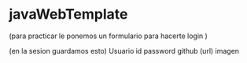 # javaWebTemplate

(para practicar le ponemos un formulario para hacerte login )

(en la sesion guardamos esto)
Usuario
	id
	password
	github (url)
	imagen
